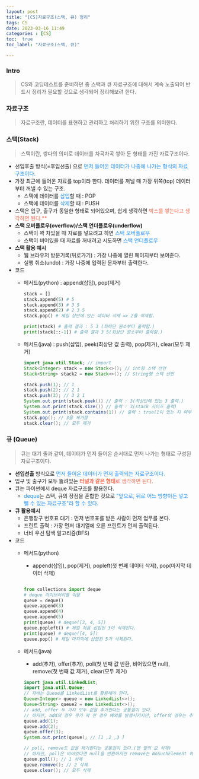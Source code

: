 ```yaml
---
layout: post
title: "[CS]자료구조(스택, 큐) 정리"
tags: CS
date: 2023-03-16 11:49
categories : [CS]
toc:  true
toc_label: "자료구조(스택, 큐)"

---
```


### Intro
> CS와 코딩테스트를 준비하던 중 스택과 큐 자료구조에 대해서 계속 노출되어 반드시 정리가 필요할 것으로 생각되어 정리해보려 한다.


### 자료구조
> 자료구조란, 데이터를 표현하고 관리하고 처리하기 위한 구조를 의미한다.

### 스택(Stack)

> 스택이란, 쌓다의 의미로 데이터를 차곡차곡 쌓아 둔 형태를 가진 자료구조이다.

- 선입후출 방식(=후입선출) 으로 <span style ="color:#1E90FF">먼저 들어온 데이터가 나중에 나가는 형식의 자료 구조이다.</span>
- 가장 최근에 들어온 자료를 top이라 한다. 데이터를 꺼낼 때 가장 위쪽(top) 데이터부터 꺼낼 수 있는 구조.
    - 스택에 데이터를 <span style ="color:#1E90FF">삽입</span>할 때 : POP
    - 스택에 데이터를 <span style ="color:#1E90FF">삭제</span>할 때 : PUSH
- 스택은 입구, 출구가 동일한 형태로 되어있으며, 쉽게 생각하면 <span style ="color:#FF6347">박스를 쌓는다고 생각하면 된다.**
- **스택 오버플로우(overflow)/스택 언더플로우(underflow)**
    - 스택이 꽉 차있을 때 자료를 넣으려고 하면 <span style ="color:#1E90FF">스택 오버플로우</span>
    - 스택이 비어있을 때 자료를 꺼내려고 시도하면 <span style ="color:#1E90FF">스택 언더플로우</span>
- **스택 활용 예시**
    - 웹 브라우저 방문기록(뒤로가기) : 가장 나중에 열린 페이지부터 보여준다.
    - 실행 취소(undo) : 가장 나중에 입력된 문자부터 출력한다.
- 코드
  - 메서드(python) : append(삽입), pop(제거)
    ```python
    stack = []
    stack.append(5) # 5
    stack.append(3) # 3 5
    stack.append(2) # 2 3 5
    stack.pop() # 제일 상단에 있는 데이터 삭제 => 2를 삭제함.

    print(stack) # 출력 결과 : 5 3 (최하단 원소부터 출력함.)
    print(stack[::-1]) # 출력 결과 3 5(최상단 원소부터 출력함.)
    ```

  - 메서드(java) : push(삽입), peek(최상단 값 출력), pop(제거), clear(모두 제거)
    ```java
    import java.util.Stack; // import
    Stack<Integer> stack = new Stack<>(); // int형 스택 선언
    Stack<String> stack2 = new Stack<>(); // String형 스택 선언

    stack.push(1); // 1
    stack.push(2); // 2 1
    stack.push(3); // 3 2 1
    System.out.print(stack.peek()) // 출력 : 3(최상단에 있는 3 출력.)
    System.out.print(stack.size()) // 출력 : 3(stack 사이즈 출력)
    System.out.print(stack.contains(1)) // 출력 : true(1이 있는 지 여부 확인)
    stack.pop(); // 3을 제거함
    stack.clear(); // 모두 제거
    ```
 

### 큐 (Queue)

> 큐는 대기 줄과 같이, 데이터가 먼저 들어온 순서대로 먼저 나가는 형태로 구성된 자료구조이다.

- **선입선출** 방식으로 <span style ="color:#1E90FF">먼저 들어온 데이터가 먼저 출력되는 자료구조이다.</span>
- 입구 및 출구가 모두 뚫려있는 <span style ="color:#FF6347">**터널과 같은 형태**로 생각하면 된다.</span>
- 큐는 파이썬에서 deque 자료구조를 활용한다.
  - <span style ="color:#1E90FF">deque</span>는 스택, 큐의 장점을 혼합한 것으로 <span style ="color:#1E90FF">"앞으로, 뒤로 어느 방향이든 넣고 뺄 수 있는 자료구조"라 할 수 있다.</span>
- **큐 활용예시**
    - 은행창구 번호표 대기 : 먼저 번호표를 받은 사람이 먼저 업무를 본다.
    - 프린트 출력 : 가장 먼저 대기열에 오른 프린트가 먼저 출력된다. 
    - 너비 우선 탐색 알고리즘(BFS)
- 코드
  - 메서드(python)
    - append(삽입), pop(제거), popleft(첫 번째 데이터 삭제), pop(마지막 데이터 삭제)
    ```python
    
    from collections import deque
    # deque 라이브러리를 이용
    queue = deque()
    queue.append(3)
    queue.append(4)
    queue.append(5)
    print(queue) # deque([3, 4, 5])
    queue.popleft() # 제일 처음 삽입된 3이 삭제된다.
    print(queue) # deque([4, 5])
    queue.pop() # 제일 마지막에 삽입된 5가 삭제된다.
    ```
  
  - 메서드(java)
    - add(추가), offer(추가), poll(첫 번째 값 반환, 비어있으면 null), remove(첫 번째 값 제거), clear(모두 제거)
    ```java
    import java.util.LinkedList;
    import java.util.Queue;
    // 자바는 Queue를 LinkedList를 활용해야 한다.
    Queue<Integer> queue = new LinkedList<>();
    Queue<String> queue2 = new LinkedList<>(); 
    // add, offer 두 가지 모두 값을 추가한다는 공통점이 있다.
    // 하지만, add의 경우 큐가 꽉 찬 경우 예외를 발생시키지만, offer의 경우는 추가 실패를 의미하는 false를 리턴한다.
    queue.add(1);
    queue.add(2);
    queue.offer(3);
    System.out.print(queue); // [1 ,2 ,3 ]

    // poll, remove도 값을 제거한다는 공통점이 있다.(맨 앞의 값 삭제)
    // 하지만, poll은 비어있다면 null을 반환하지만 remove는 NoSuchElement 에러를 반환한다.
    queue.poll(); // 1 삭제
    queue.remove(); // 2 삭제
    queue.clear(); // 모두 삭제
    ```
